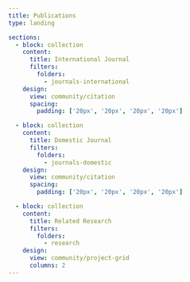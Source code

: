 ```yaml
---
title: Publications
type: landing

sections:
  - block: collection
    content:
      title: International Journal
      filters:
        folders:
          - journals-international
    design:
      view: community/citation
      spacing:
        padding: ['20px', '20px', '20px', '20px']

  - block: collection
    content:
      title: Domestic Journal
      filters:
        folders:
          - journals-domestic
    design:
      view: community/citation
      spacing:
        padding: ['20px', '20px', '20px', '20px'] 

  - block: collection
    content:
      title: Related Research
      filters:
        folders:
          - research
    design:
      view: community/project-grid
      columns: 2
---
```

